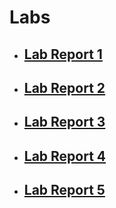 # Labs
- ## [Lab Report 1](lab-report-1-week-0.md)
- ## [Lab Report 2](lab-report-2-week-1.md)
- ## [Lab Report 3](lab-report-4-week-5.md)
- ## [Lab Report 4](lab-report-5-week-7.md)
- ## [Lab Report 5](lab-report-5)
